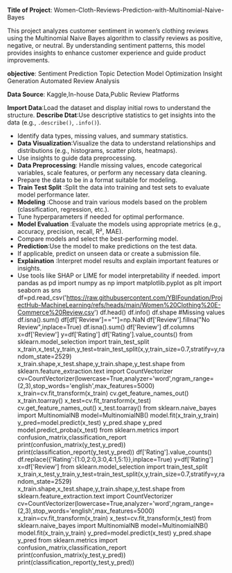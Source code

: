 **Title of Project**: Women-Cloth-Reviews-Prediction-with-Multinomial-Naive-Bayes

This project analyzes customer sentiment in women’s clothing reviews using the Multinomial Naive Bayes algorithm to classify reviews as positive, negative, or neutral. By understanding sentiment patterns, this model provides insights to enhance customer experience and guide product improvements.

**objective**: Sentiment Prediction
Topic Detection
Model Optimization
Insight Generation
Automated Review Analysis

**Data Source**: Kaggle,In-house Data,Public Review Platforms

**Import Data**:Load the dataset and display initial rows to understand the structure.
**Describe Dtat**:Use descriptive statistics to get insights into the data (e.g., `.describe()`, `.info()`).
- Identify data types, missing values, and summary statistics.
- **Data Visualization**:Visualize the data to understand relationships and distributions (e.g., histograms, scatter plots, heatmaps).
- Use insights to guide data preprocessing.
- **Data Preprocessing**: Handle missing values, encode categorical variables, scale features, or perform any necessary data cleaning.
- Prepare the data to be in a format suitable for modeling.
- **Train Test Split** :Split the data into training and test sets to evaluate model performance later.
- **Modeling** :Choose and train various models based on the problem (classification, regression, etc.).
- Tune hyperparameters if needed for optimal performance.
- **Model Evaluation** :Evaluate the models using appropriate metrics (e.g., accuracy, precision, recall, R², MAE).
- Compare models and select the best-performing model.
- **Prediction**:Use the model to make predictions on the test data.
- If applicable, predict on unseen data or create a submission file.
- **Explaination** :Interpret model results and explain important features or insights.
- Use tools like SHAP or LIME for model interpretability if needed.
import pandas as pd
import numpy as np
import matplotlib.pyplot as plt
import seaborn as sns
df=pd.read_csv('https://raw.githubusercontent.com/YBIFoundation/ProjectHub-MachineLearning/refs/heads/main/Women%20Clothing%20E-Commerce%20Review.csv')
df.head()
df.info()
df.shape
#Missing values
df.isna().sum()
df[df['Review']==""]=np.NaN
df['Review'].fillna("No Review",inplace=True)
df.isna().sum()
df['Review']
df.columns
x=df['Review']
y=df['Rating']
df['Rating'].value_counts()
from sklearn.model_selection import train_test_split
x_train,x_test,y_train,y_test=train_test_split(x,y,train_size=0.7,stratify=y,random_state=2529)
x_train.shape,x_test.shape,y_train.shape,y_test.shape
from sklearn.feature_extraction.text import CountVectorizer
cv=CountVectorizer(lowercase=True,analyzer='word',ngram_range=(2,3),stop_words='english',max_features=5000)
x_train=cv.fit_transform(x_train)
cv.get_feature_names_out()
x_train.toarray()
x_test=cv.fit_transform(x_test)
cv.get_feature_names_out()
x_test.toarray()
from sklearn.naive_bayes import MultinomialNB
model=MultinomialNB()
model.fit(x_train,y_train)
y_pred=model.predict(x_test)
y_pred.shape
y_pred
model.predict_proba(x_test)
from sklearn.metrics import confusion_matrix,classification_report
print(confusion_matrix(y_test,y_pred))
print(classification_report(y_test,y_pred))
df['Rating'].value_counts()
df.replace({'Rating':{1:0,2:0,3:0,4:1,5:1}},inplace=True)
y=df['Rating']
x=df['Review']
from sklearn.model_selection import train_test_split
x_train,x_test,y_train,y_test=train_test_split(x,y,train_size=0.7,stratify=y,random_state=2529)
x_train.shape,x_test.shape,y_train.shape,y_test.shape
from sklearn.feature_extraction.text import CountVectorizer
cv=CountVectorizer(lowercase=True,analyzer='word',ngram_range=(2,3),stop_words='english',max_features=5000)
x_train=cv.fit_transform(x_train)
x_test=cv.fit_transform(x_test)
from sklearn.naive_bayes import MultinomialNB
model=MultinomialNB()
model.fit(x_train,y_train)
y_pred=model.predict(x_test)
y_pred.shape
y_pred
from sklearn.metrics import confusion_matrix,classification_report
print(confusion_matrix(y_test,y_pred))
print(classification_report(y_test,y_pred))

